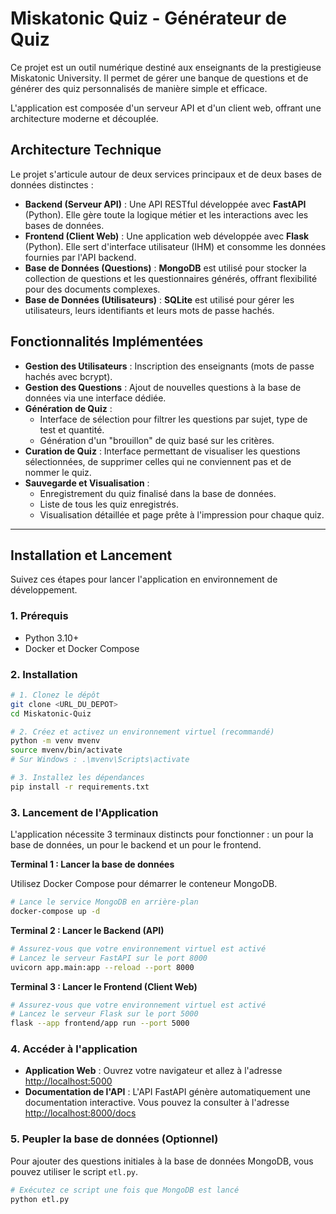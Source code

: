 # Miskatonic Quiz - Générateur de Quiz

Ce projet est un outil numérique destiné aux enseignants de la prestigieuse Miskatonic University. Il permet de gérer une banque de questions et de générer des quiz personnalisés de manière simple et efficace.

L'application est composée d'un serveur API et d'un client web, offrant une architecture moderne et découplée.

## Architecture Technique

Le projet s'articule autour de deux services principaux et de deux bases de données distinctes :

-   **Backend (Serveur API)** : Une API RESTful développée avec **FastAPI** (Python). Elle gère toute la logique métier et les interactions avec les bases de données.
-   **Frontend (Client Web)** : Une application web développée avec **Flask** (Python). Elle sert d'interface utilisateur (IHM) et consomme les données fournies par l'API backend.
-   **Base de Données (Questions)** : **MongoDB** est utilisé pour stocker la collection de questions et les questionnaires générés, offrant flexibilité pour des documents complexes.
-   **Base de Données (Utilisateurs)** : **SQLite** est utilisé pour gérer les utilisateurs, leurs identifiants et leurs mots de passe hachés.

## Fonctionnalités Implémentées

-   **Gestion des Utilisateurs** : Inscription des enseignants (mots de passe hachés avec bcrypt).
-   **Gestion des Questions** : Ajout de nouvelles questions à la base de données via une interface dédiée.
-   **Génération de Quiz** :
    -   Interface de sélection pour filtrer les questions par sujet, type de test et quantité.
    -   Génération d'un "brouillon" de quiz basé sur les critères.
-   **Curation de Quiz** : Interface permettant de visualiser les questions sélectionnées, de supprimer celles qui ne conviennent pas et de nommer le quiz.
-   **Sauvegarde et Visualisation** :
    -   Enregistrement du quiz finalisé dans la base de données.
    -   Liste de tous les quiz enregistrés.
    -   Visualisation détaillée et page prête à l'impression pour chaque quiz.

---

## Installation et Lancement

Suivez ces étapes pour lancer l'application en environnement de développement.

### 1. Prérequis

-   Python 3.10+
-   Docker et Docker Compose

### 2. Installation

```bash
# 1. Clonez le dépôt
git clone <URL_DU_DEPOT>
cd Miskatonic-Quiz

# 2. Créez et activez un environnement virtuel (recommandé)
python -m venv mvenv
source mvenv/bin/activate
# Sur Windows : .\mvenv\Scripts\activate

# 3. Installez les dépendances
pip install -r requirements.txt
```

### 3. Lancement de l'Application

L'application nécessite 3 terminaux distincts pour fonctionner : un pour la base de données, un pour le backend et un pour le frontend.

**Terminal 1 : Lancer la base de données**

Utilisez Docker Compose pour démarrer le conteneur MongoDB.

```bash
# Lance le service MongoDB en arrière-plan
docker-compose up -d
```

**Terminal 2 : Lancer le Backend (API)**

```bash
# Assurez-vous que votre environnement virtuel est activé
# Lancez le serveur FastAPI sur le port 8000
uvicorn app.main:app --reload --port 8000
```

**Terminal 3 : Lancer le Frontend (Client Web)**

```bash
# Assurez-vous que votre environnement virtuel est activé
# Lancez le serveur Flask sur le port 5000
flask --app frontend/app run --port 5000
```

### 4. Accéder à l'application

-   **Application Web** : Ouvrez votre navigateur et allez à l'adresse [http://localhost:5000](http://localhost:5000)
-   **Documentation de l'API** : L'API FastAPI génère automatiquement une documentation interactive. Vous pouvez la consulter à l'adresse [http://localhost:8000/docs](http://localhost:8000/docs)

### 5. Peupler la base de données (Optionnel)

Pour ajouter des questions initiales à la base de données MongoDB, vous pouvez utiliser le script `etl.py`.

```bash
# Exécutez ce script une fois que MongoDB est lancé
python etl.py
```
